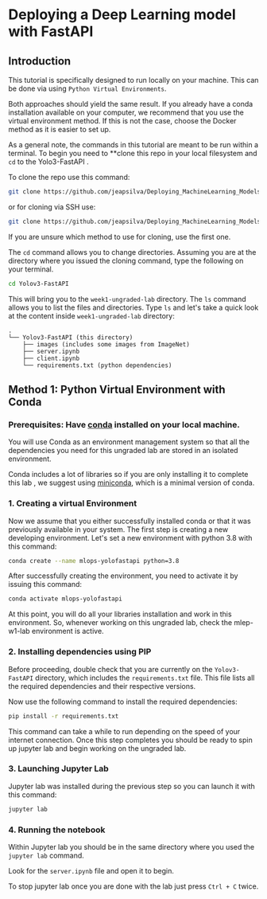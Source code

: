 # Deploying a Deep Learning model with FastAPI
 
## Introduction
 
This tutorial is specifically designed to run locally on your machine. This can be done via using `Python Virtual Environments`. 
 
Both approaches should yield the same result. If you already have a conda installation available on your computer, we recommend  that you use the virtual environment method. If this is not the case, choose the Docker method as it is easier to set up.
 
As a general note, the commands in this tutorial are meant to be run within a terminal. To begin you need to **clone this repo in your local filesystem and `cd` to the Yolo3-FastAPI
.

To clone the repo use this command:
```bash
git clone https://github.com/jeapsilva/Deploying_MachineLearning_Models.git
```

or for cloning via SSH use:
```bash
git clone https://github.com/jeapsilva/Deploying_MachineLearning_Models.git
```

If you are unsure which method to use for cloning, use the first one.

The `cd` command allows you to change directories. Assuming you are at the directory where you issued the cloning command, type the following on your terminal.
```bash
cd Yolov3-FastAPI
```
This will bring you to the `week1-ungraded-lab` directory. The `ls` command allows you to list the files and directories.
Type `ls` and let's take a quick look at the content inside `week1-ungraded-lab` directory:
 
```
.
└── Yolov3-FastAPI (this directory)
    ├── images (includes some images from ImageNet)
    ├── server.ipynb 
    ├── client.ipynb
    └── requirements.txt (python dependencies)
```
 
 
## Method 1: Python Virtual Environment with Conda
 
### Prerequisites: Have [conda](https://docs.conda.io/en/latest/) installed on your local machine.
 
You will use Conda as an environment management system so that all the dependencies you need for this ungraded lab are stored in an isolated environment.
 
Conda includes a lot of libraries so if you are only installing it to complete this lab , we suggest using [miniconda](https://docs.conda.io/en/latest/miniconda.html), which is a minimal version of conda.
 
### 1. Creating a virtual Environment
 
Now we assume that you either successfully installed conda or that it was previously available in your system. The first step is  creating a new developing environment. Let's set a new environment with python 3.8 with this command:
 
```bash
conda create --name mlops-yolofastapi python=3.8
```
 
After successfully creating the environment, you need to activate it by issuing this command:
 
```bash
conda activate mlops-yolofastapi
```
 
At this point, you will do all your libraries installation and work in this environment. So, whenever working on this ungraded lab, check the mlep-w1-lab environment is active.

 
### 2. Installing dependencies using PIP 
 
Before proceeding, double check that you are currently on the `Yolov3-FastAPI` directory, which includes the `requirements.txt` file. This file lists all the required dependencies and their respective versions. 

Now use the following command to install the required dependencies:
 
```bash
pip install -r requirements.txt
```
 
This command can take a while to run depending on the speed of your internet connection. Once this step completes you should be ready to spin up jupyter lab and begin working on the ungraded lab.
 
### 3. Launching Jupyter Lab
 
Jupyter lab was installed during the previous step so you can launch it with this command:
```bash
jupyter lab
```

### 4. Running the notebook
 
Within Jupyter lab you should be in the same directory where you used the `jupyter lab` command.
 
Look for the `server.ipynb` file and open it to begin.

To stop jupyter lab once you are done with the lab just press `Ctrl + C` twice.
